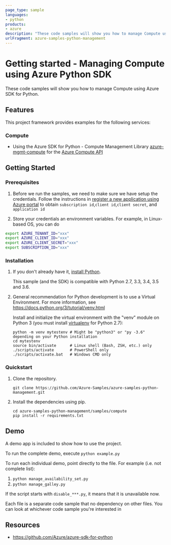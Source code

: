 ```yaml
---
page_type: sample
languages:
- python
products:
- azure
description: "These code samples will show you how to manage Compute using Azure SDK for Python."
urlFragment: azure-samples-python-management
---
```


# Getting started - Managing Compute using Azure Python SDK

These code samples will show you how to manage Compute using Azure SDK for Python.

## Features

This project framework provides examples for the following services:

### Compute
* Using the Azure SDK for Python - Compute Management Library [azure-mgmt-compute](https://pypi.org/project/azure-mgmt-compute/) for the [Azure Compute API](https://docs.microsoft.com/en-us/rest/api/compute/)

## Getting Started

### Prerequisites

1. Before we run the samples, we need to make sure we have setup the credentials. Follow the instructions in [register a new application using Azure portal](https://docs.microsoft.com/en-us/azure/active-directory/develop/howto-create-service-principal-portal) to obtain `subscription id`,`client id`,`client secret`, and `application id`

2. Store your credentials an environment variables.
For example, in Linux-based OS, you can do
```bash
export AZURE_TENANT_ID="xxx"
export AZURE_CLIENT_ID="xxx"
export AZURE_CLIENT_SECRET="xxx"
export SUBSCRIPTION_ID="xxx"
```

### Installation

1.  If you don't already have it, [install Python](https://www.python.org/downloads/).

    This sample (and the SDK) is compatible with Python 2.7, 3.3, 3.4, 3.5 and 3.6.

2.  General recommendation for Python development is to use a Virtual Environment.
    For more information, see https://docs.python.org/3/tutorial/venv.html

    Install and initialize the virtual environment with the "venv" module on Python 3 (you must install [virtualenv](https://pypi.python.org/pypi/virtualenv) for Python 2.7):

    ```
    python -m venv mytestenv # Might be "python3" or "py -3.6" depending on your Python installation
    cd mytestenv
    source bin/activate      # Linux shell (Bash, ZSH, etc.) only
    ./scripts/activate       # PowerShell only
    ./scripts/activate.bat   # Windows CMD only
    ```

### Quickstart

1.  Clone the repository.

    ```
    git clone https://github.com/Azure-Samples/azure-samples-python-management.git
    ```

2.  Install the dependencies using pip.

    ```
    cd azure-samples-python-management/samples/compute
    pip install -r requirements.txt
    ```

## Demo

A demo app is included to show how to use the project.

To run the complete demo, execute `python example.py`

To run each individual demo, point directly to the file. For example (i.e. not complete list):

1. `python manage_availability_set.py`
2. `python manage_galley.py`

If the script starts with `disable_***.py`, it means that it is unavailable now.

Each file is a separate code sample that no dependency on other files. You can look at whichever code sample you're interested in

## Resources

- https://github.com/Azure/azure-sdk-for-python
